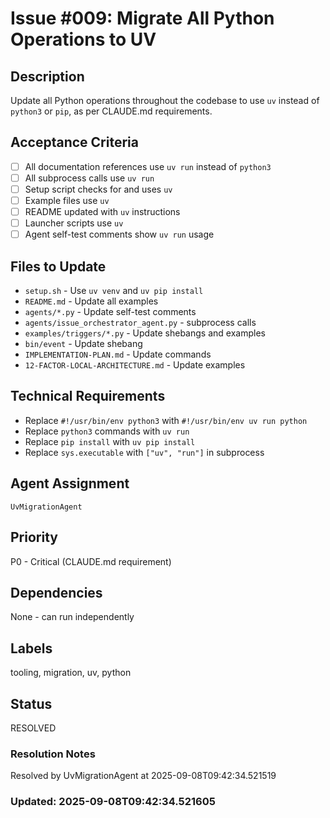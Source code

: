 # Issue #009: Migrate All Python Operations to UV

## Description
Update all Python operations throughout the codebase to use `uv` instead of `python3` or `pip`, as per CLAUDE.md requirements.

## Acceptance Criteria
- [ ] All documentation references use `uv run` instead of `python3`
- [ ] All subprocess calls use `uv run`
- [ ] Setup script checks for and uses `uv`
- [ ] Example files use `uv`
- [ ] README updated with `uv` instructions
- [ ] Launcher scripts use `uv`
- [ ] Agent self-test comments show `uv run` usage

## Files to Update
- `setup.sh` - Use `uv venv` and `uv pip install`
- `README.md` - Update all examples
- `agents/*.py` - Update self-test comments
- `agents/issue_orchestrator_agent.py` - subprocess calls
- `examples/triggers/*.py` - Update shebangs and examples
- `bin/event` - Update shebang
- `IMPLEMENTATION-PLAN.md` - Update commands
- `12-FACTOR-LOCAL-ARCHITECTURE.md` - Update examples

## Technical Requirements
- Replace `#!/usr/bin/env python3` with `#!/usr/bin/env uv run python`
- Replace `python3` commands with `uv run`
- Replace `pip install` with `uv pip install`
- Replace `sys.executable` with `["uv", "run"]` in subprocess

## Agent Assignment
`UvMigrationAgent`

## Priority
P0 - Critical (CLAUDE.md requirement)

## Dependencies
None - can run independently

## Labels
tooling, migration, uv, python

## Status
RESOLVED

### Resolution Notes
Resolved by UvMigrationAgent at 2025-09-08T09:42:34.521519

### Updated: 2025-09-08T09:42:34.521605
